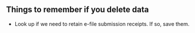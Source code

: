 ## Things to remember if you delete data

- Look up if we need to retain e-file submission receipts. If so, save them.
